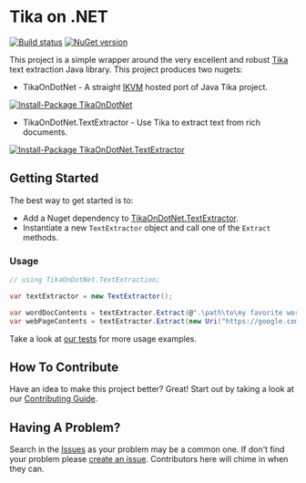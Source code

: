 Tika on .NET
============

[![Build status](https://ci.appveyor.com/api/projects/status/ofc68okbo9s75okr?svg=true)](https://ci.appveyor.com/project/KevM/tikaondotnet) [![NuGet version](https://badge.fury.io/nu/TikaOnDotNet.TextExtractor.svg)](https://badge.fury.io/nu/TikaOnDotNet.TextExtractor)

This project is a simple wrapper around the very excellent and robust
[Tika](http://tika.apache.org/) text extraction Java library. This project produces two nugets:
- TikaOnDotNet - A straight [IKVM](http://www.ikvm.net/userguide/ikvmc.html) hosted port of Java Tika project.

[![Install-Package TikaOnDotNet](https://cldup.com/H-IdGdU75T.png)](https://www.nuget.org/packages/TikaOnDotnet/)

- TikaOnDotNet.TextExtractor - Use Tika to extract text from rich documents.

[![Install-Package TikaOnDotNet.TextExtractor](https://cldup.com/_BM0b5jVjU.png)](https://www.nuget.org/packages/TikaOnDotNet.TextExtractor/)

## Getting Started 

The best way to get started is to:
- Add a Nuget dependency to [TikaOnDotNet.TextExtractor](https://www.nuget.org/packages/TikaOnDotNet.TextExtractor/).
- Instantiate a new `TextExtractor` object and call one of the `Extract` methods.

### Usage 
```cs
// using TikaOnDotNet.TextExtraction;

var textExtractor = new TextExtractor();

var wordDocContents = textExtractor.Extract(@".\path\to\my favorite word.docx");
var webPageContents = textExtractor.Extract(new Uri("https://google.com"));
```

Take a look at [our tests](https://github.com/KevM/tikaondotnet/tree/master/src/TikaOnDotNet.Tests) for more usage examples. 

## How To Contribute

Have an idea to make this project better? Great! Start out by taking a look at our [Contributing Guide](https://github.com/KevM/tikaondotnet/blob/master/Contributing.md).

## Having A Problem?

Search in the [Issues](https://github.com/KevM/tikaondotnet/issues?q=is%3Aopen+is%3Aissue)
as your problem may be a common one. If don't find your problem please [create an
issue](https://github.com/KevM/tikaondotnet/issues/new). Contributors here will
chime in when they can.
